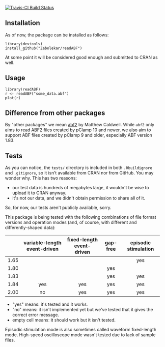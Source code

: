 [![Travis-CI Build Status](https://travis-ci.org/Zabolekar/readABF.svg?branch=master)](https://travis-ci.org/Zabolekar/readABF)

## Installation

As of now, the package can be installed as follows:

```
library(devtools)
install_github("Zabolekar/readABF")
```

At some point it will be considered good enough and submitted to CRAN as well.

## Usage

```
library(readABF)
r <- readABF("some_data.abf")
plot(r)
```

## Difference from other packages

By "other packages" we mean [abf2](https://cran.r-project.org/web/packages/abf2/index.html) by Matthew Caldwell. While `abf2` only aims to read ABF2 files created by pClamp 10 and newer, we also aim to support ABF files created by pClamp 9 and older, especially ABF version 1.83.

## Tests

As you can notice, the `tests/` directory is included in both `.Rbuildignore` and `.gitignore`, so it isn't available from CRAN nor from GitHub. You may wonder why. This has two reasons:

- our test data is hundreds of megabytes large, it wouldn't be wise to upload it to CRAN anyway.
- it's not our data, and we didn't obtain permission to share all of it.

So, for now, our tests aren't publicly available, sorry.

This package is being tested with the following combinations of file format versions and operation modes (and, of course, with different and differently-shaped data):

||variable-length event-driven|fixed-length event-driven |gap-free|episodic stimulation|
|-|:-:|:-:|:-:|:-:|
|1.65|||| yes |
|1.80|||yes||
|1.83|||yes|yes|
|1.84|yes|yes|yes|yes|
|2.00|no|yes|yes|yes|

- "yes" means: it's tested and it works.
- "no" means: it isn't implemented yet but we've tested that it gives the correct error message.
- empty cell means: it should work but it isn't tested.

Episodic stimulation mode is also sometimes called waveform fixed-length mode. High-speed oscilloscope mode wasn't tested due to lack of sample files.
